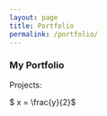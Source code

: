 ```yaml
---
layout: page
title: Portfolio
permalink: /portfolio/
---
```


### My Portfolio

Projects:

$ x = \frac{y}{2}$